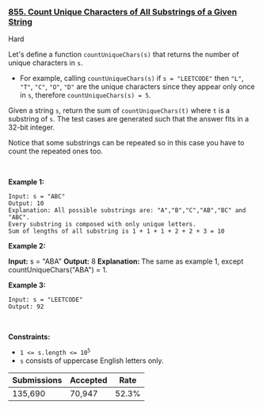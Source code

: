 ### [855. Count Unique Characters of All Substrings of a Given String](https://leetcode.com/problems/count-unique-characters-of-all-substrings-of-a-given-string/description/)

Hard

Let's define a function `` countUniqueChars(s) `` that returns the number of unique characters in `` s ``.

*   For example, calling `` countUniqueChars(s) `` if `` s = "LEETCODE" `` then `` "L" ``, `` "T" ``, `` "C" ``, `` "O" ``, `` "D" `` are the unique characters since they appear only once in `` s ``, therefore `` countUniqueChars(s) = 5 ``.

Given a string `` s ``, return the sum of `` countUniqueChars(t) `` where `` t `` is a substring of `` s ``. The test cases are generated such that the answer fits in a 32-bit integer.

Notice that some substrings can be repeated so in this case you have to count the repeated ones too.

 

<strong class="example">Example 1:</strong>

```
Input: s = "ABC"
Output: 10
Explanation: All possible substrings are: "A","B","C","AB","BC" and "ABC".
Every substring is composed with only unique letters.
Sum of lengths of all substring is 1 + 1 + 1 + 2 + 2 + 3 = 10
```

<strong class="example">Example 2:</strong>

<strong>Input:</strong> s = "ABA"
    <strong>Output:</strong> 8
    <strong>Explanation: </strong>The same as example 1, except countUniqueChars("ABA") = 1.

<strong class="example">Example 3:</strong>

```
Input: s = "LEETCODE"
Output: 92
```

 

__Constraints:__

*   <code>1 <= s.length <= 10<sup>5</sup></code>
*   `` s `` consists of uppercase English letters only.

| Submissions    | Accepted     | Rate   |
| -------------- | ------------ | ------ |
| 135,690 | 70,947 | 52.3% |